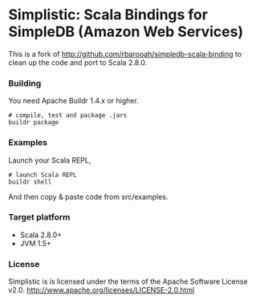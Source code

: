 Simplistic: Scala Bindings for SimpleDB (Amazon Web Services)
=============================================================

This is a fork of <http://github.com/rbarooah/simpledb-scala-binding> to clean up the code and port to Scala 2.8.0.

### Building ###

You need Apache Buildr 1.4.x or higher.

    # compile, test and package .jars
    buildr package

### Examples ###

Launch your Scala REPL,

    # launch Scala REPL
    buildr shell

And then copy & paste code from src/examples.

### Target platform ###

* Scala 2.8.0+
* JVM 1.5+

### License ###

Simplistic is is licensed under the terms of the Apache Software License v2.0.
<http://www.apache.org/licenses/LICENSE-2.0.html>

